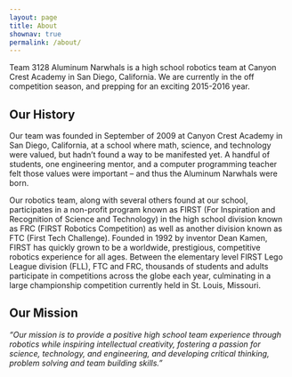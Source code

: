 ```yaml
---
layout: page
title: About
shownav: true
permalink: /about/
---
```


Team 3128 Aluminum Narwhals is a high school robotics team at Canyon Crest Academy in San Diego, California. We are currently in the off competition season, and prepping for an exciting 2015-2016 year.

## Our History

Our team was founded in September of 2009 at Canyon Crest Academy in San Diego, California, at a school where math, science, and technology were valued, but hadn’t found a way to be manifested yet. A handful of students, one engineering mentor, and a computer programming teacher felt those values were important – and thus the Aluminum Narwhals were born.

Our robotics team, along with several others found at our school, participates in a non-profit program known as FIRST (For Inspiration and Recognition of Science and Technology) in the high school division known as FRC (FIRST Robotics Competition) as well as another division known as FTC (First Tech Challenge). Founded in 1992 by inventor Dean Kamen, FIRST has quickly grown to be a worldwide, prestigious, competitive robotics experience for all ages. Between the elementary level FIRST Lego League division (FLL), FTC and FRC, thousands of students and adults participate in competitions across the globe each year, culminating in a large championship competition currently held in St. Louis, Missouri.

## Our Mission

*“Our mission is to provide a positive high school team experience through robotics while inspiring intellectual creativity, fostering a passion for science, technology, and engineering, and developing critical thinking, problem solving and team building skills.”*
